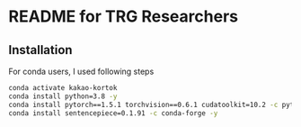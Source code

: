 # README for TRG Researchers

## Installation

For conda users, I used following steps

```bash
conda activate kakao-kortok
conda install python=3.8 -y
conda install pytorch==1.5.1 torchvision==0.6.1 cudatoolkit=10.2 -c pytorch -y
conda install sentencepiece=0.1.91 -c conda-forge -y
```
